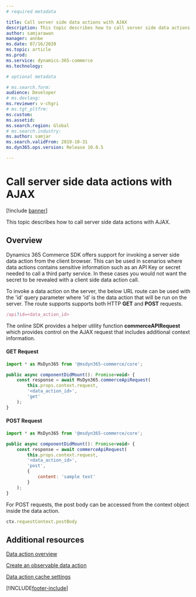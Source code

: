 ```yaml
---
# required metadata

title: Call server side data actions with AJAX
description: This topic describes how to call server side data actions with AJAX.
author: samjarawan
manager: annbe
ms.date: 07/16/2020
ms.topic: article
ms.prod: 
ms.service: dynamics-365-commerce
ms.technology: 

# optional metadata

# ms.search.form: 
audience: Developer
# ms.devlang: 
ms.reviewer: v-chgri
# ms.tgt_pltfrm: 
ms.custom: 
ms.assetid: 
ms.search.region: Global
# ms.search.industry: 
ms.author: samjar
ms.search.validFrom: 2019-10-31
ms.dyn365.ops.version: Release 10.0.5

---
```

# Call server side data actions with AJAX

[!include [banner](../includes/banner.md)]

This topic describes how to call server side data actions with AJAX.

## Overview

Dynamics 365 Commerce SDK offers support for invoking a server side data action from the client browser. This can be used in scenarios where data actions contains sensitive information such as an API Key or secret needed to call a third party service.  In these cases you would not want the secret to be revealed with a client side data action call.

To invoke a data action on the server, the below URL route can be used with the 'id' query parameter where 'id' is the data action that will be run on the server. The route supports supports both HTTP **GET** and **POST** requests.

```js
/api?id=<data_action_id>
```

The online SDK provides a helper utility function **commerceAPIRequest** which provides control on the AJAX request that includes additional context information.

#### GET Request

```jsx noeditor
import * as MsDyn365 from '@msdyn365-commerce/core';

public async componentDidMount(): Promise<void> {
    const response = await MsDyn365.commerceApiRequest(
        this.props.context.request,
        '<data_action_id>',
        'get'
    );
}
```

#### POST Request

```jsx noeditor
import * as MsDyn365 from '@msdyn365-commerce/core';

public async componentDidMount(): Promise<void> {
    const response = await commerceApiRequest(
        this.props.context.request,
        '<data_action_id>',
        'post',
        {
            content: 'sample text'
        }
    );
}
```
For POST requests, the post body can be accessed from the context object inside the data action.

```js noeditor
ctx.requestContext.postBody
```

## Additional resources

[Data action overview](data-actions.md)

[Create an observable data action](create-observable-data-action.md)

[Data action cache settings](data-action-cache-settings.md)



[!INCLUDE[footer-include](../../includes/footer-banner.md)]
